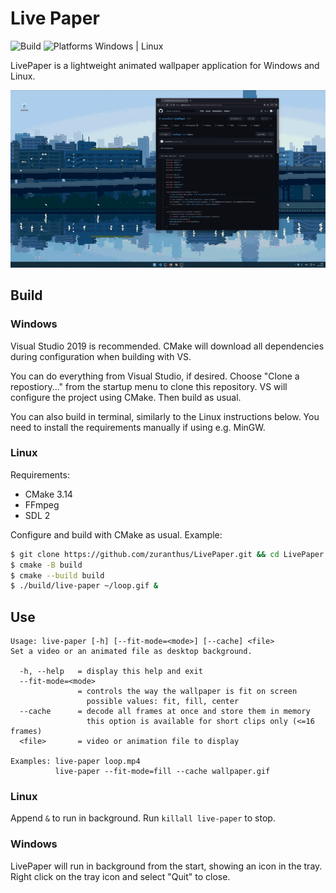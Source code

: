 ﻿# Live Paper
![Build](https://github.com/zuranthus/LivePaper/actions/workflows/build.yml/badge.svg) ![Platforms Windows | Linux](https://img.shields.io/badge/Platforms-Windows%20%7C%20Linux-blue)

LivePaper is a lightweight animated wallpaper application for Windows and Linux.

![Screencap](assets/screencap.gif)

## Build
### Windows
Visual Studio 2019 is recommended. CMake will download all dependencies during configuration when building with VS.

You can do everything from Visual Studio, if desired. Choose "Clone a repostiory..." from the startup menu to clone this repository. VS will configure the project using CMake. Then build as usual.

You can also build in terminal, similarly to the Linux instructions below. You need to install the requirements manually if using e.g. MinGW.

### Linux
Requirements:
- CMake 3.14
- FFmpeg
- SDL 2

Configure and build with CMake as usual. Example:
```bash
$ git clone https://github.com/zuranthus/LivePaper.git && cd LivePaper
$ cmake -B build
$ cmake --build build
$ ./build/live-paper ~/loop.gif &
```

## Use
```
Usage: live-paper [-h] [--fit-mode=<mode>] [--cache] <file>
Set a video or an animated file as desktop background.

  -h, --help   = display this help and exit
  --fit-mode=<mode>
               = controls the way the wallpaper is fit on screen
                 possible values: fit, fill, center
  --cache      = decode all frames at once and store them in memory
                 this option is available for short clips only (<=16 frames)
  <file>       = video or animation file to display

Examples: live-paper loop.mp4
          live-paper --fit-mode=fill --cache wallpaper.gif
```

### Linux
Append `&` to run in background. Run `killall live-paper` to stop.

### Windows
LivePaper will run in background from the start, showing an icon in the tray. Right click on the tray icon and select "Quit" to close.
